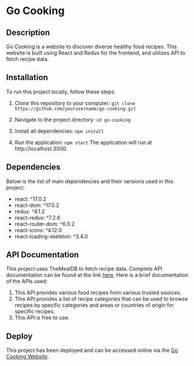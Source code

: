 # Go Cooking

## Description
Go Cooking is a website to discover diverse healthy food recipes. This website is built using React and Redux for the frontend, and utilizes API to fetch recipe data.

## Installation
To run this project locally, follow these steps:

1. Clone this repository to your computer:
   ```git clone https://github.com/yourusername/go-cooking.git```

3. Navigate to the project directory:
   ```cd go-cooking```
4. Install all dependencies:
   ```npm install```
5. Run the application:
      ```npm start```
The application will run at http://localhost:3000.

## Dependencies
Below is the list of main dependencies and their versions used in this project:

- react: ^17.0.2
- react-dom: ^17.0.2
- redux: ^4.1.2
- react-redux: ^7.2.6
- react-router-dom: ^6.0.2
- react-icons: ^4.12.0
- react-loading-skeleton: ^3.4.0

## API Documentation
This project uses TheMealDB to fetch recipe data. Complete API documentation can be found at the link [here](https://www.themealdb.com/api.php). Here is a brief documentation of the APIs used:

1. This API provides various food recipes from various trusted sources. 
2. This API provides a list of recipe categories that can be used to browse recipes by specific categories and areas or countries of origin for specific recipes.
3. This API is free to use.


## Deploy
This project has been deployed and can be accessed online via the [Go Cooking Website](https://go-cooking.vercel.app/).

